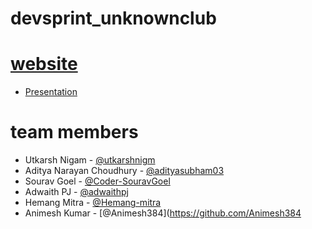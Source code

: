 # devsprint_unknownclub

# [website](https://unknownclub.me) 
* [Presentation](https://1drv.ms/p/s!Aoxg1zfyix3kikplTzKLEahCzHAi?e=BkZfL6)

# team members
* Utkarsh Nigam - [@utkarshnigm](https://github.com/utkarshnigm)
* Aditya Narayan Choudhury - [@adityasubham03](https://github.com/adityasubham03)
* Sourav Goel - [@Coder-SouravGoel](https://github.com/Coder-SouravGoel)
* Adwaith PJ - [@adwaithpj](https://github.com/adwaithpj)
* Hemang Mitra - [@Hemang-mitra](https://github.com/Hemang-mitra)
* Animesh Kumar - [@Animesh384](https://github.com/Animesh384
